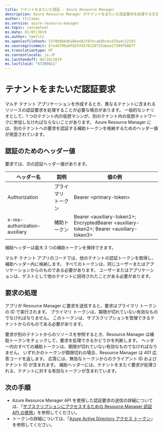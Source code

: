 ```yaml
---
title: テナントをまたいだ認証 - Azure Resource Manager
description: Azure Resource Manager がテナントをまたいだ認証要求を処理する方法について説明します。
author: tfitzmac
ms.service: azure-resource-manager
ms.topic: conceptual
ms.date: 01/07/2019
ms.author: tomfitz
ms.openlocfilehash: 5370b9b6d6a8bee82f8feca6dbcbcd78a4c12193
ms.sourcegitcommit: b7a44709a0f82974578126f25abee27399f0887f
ms.translationtype: HT
ms.contentlocale: ja-JP
ms.lasthandoff: 06/18/2019
ms.locfileid: "67205611"
---
```

# <a name="authenticate-requests-across-tenants"></a>テナントをまたいだ認証要求

マルチ テナント アプリケーションを作成するとき、異なるテナントに含まれるリソースの認証要求を処理することが必要な場合があります。 一般的なシナリオとして、1 つのテナント内の仮想マシンが、別のテナント内の仮想ネットワークに参加しなければならないことがあります。 Azure Resource Manager には、別のテナントへの要求を認証する補助トークンを格納するためのヘッダー値が用意されています。

## <a name="header-values-for-authentication"></a>認証のためのヘッダー値

要求では、次の認証ヘッダー値があります。

| ヘッダー名 | 説明 | 値の例 |
| ----------- | ----------- | ------------ |
| Authorization | プライマリ トークン | Bearer &lt;primary-token&gt; |
| x-ms-authorization-auxiliary | 補助トークン | Bearer &lt;auxiliary-token1&gt;; EncryptedBearer &lt;auxiliary-token2&gt;; Bearer &lt;auxiliary-token3&gt; |

補助ヘッダーは最大 3 つの補助トークンを保持できます。 

マルチ テナント アプリのコードでは、他のテナントの認証トークンを取得し、補助ヘッダー内に格納します。 すべてのトークンは、同じユーザーまたはアプリケーションからのものである必要があります。 ユーザーまたはアプリケーションは、ゲストとして他のテナントに招待されたことがある必要があります。

## <a name="processing-the-request"></a>要求の処理

アプリが Resource Manager に要求を送信すると、要求はプライマリ トークンの ID で実行されます。 プライマリ トークンは、期限が切れていない有効なものでなければなりません。 このトークンは、サブスクリプションを管理できるテナントからのものである必要があります。

要求が別のテナントからのリソースを参照するとき、Resource Manager は補助トークンをチェックして、要求を処理できるかどうかを判断します。 ヘッダー内のすべての補助トークンは、期限が切れていない有効なものでなければなりません。 いずれかのトークンが期限切れの場合、Resource Manager は 401 応答コードを返します。 応答には、無効なトークンからのクライアント ID およびテナント ID が含まれます。 補助ヘッダーには、テナントをまたぐ要求が処理される、テナントに対する有効なトークンが含まれています。

## <a name="next-steps"></a>次の手順
* Azure Resource Manager API を使用した認証要求の送信の詳細については、「[サブスクリプションにアクセスするための Resource Manager 認証 API の使用](resource-manager-api-authentication.md)」を参照してください。
* トークンの詳細については、「[Azure Active Directory アクセス トークン](/azure/active-directory/develop/access-tokens)」を参照してください。
